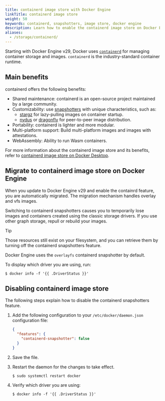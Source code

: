 ```yaml
---
title: containerd image store with Docker Engine
linkTitle: containerd image store
weight: 50
keywords: containerd, snapshotters, image store, docker engine
description: Learn how to enable the containerd image store on Docker Engine
aliases:
  - /storage/containerd/
---
```


Starting with Docker Engine v29, Docker uses [`containerd`](https://containerd.io/)
for managing container storage and images. `containerd` is the industry-standard container runtime.

## Main benefits

containerd offers the following benefits:

- Shared maintenance: containerd is an open-source project maintained by a large community.
- Customizability: use [snapshotters](snapshotters.md)
  with unique characteristics, such as:
  - [stargz](https://github.com/containerd/stargz-snapshotter) for lazy-pulling images on container
  startup.
  - [nydus](https://github.com/containerd/nydus-snapshotter) or [dragonfly](https://github.com/dragonflyoss/nydus) for peer-to-peer image distribution.
- Portability: containerd is lighter and more modular.
- Multi-platform support: Build multi-platform images and images with attestations.
- WebAssembly: Ability to run Wasm containers.

For more information about the containerd image store and its benefits, refer to
[containerd image store on Docker Desktop](/manuals/desktop/features/containerd.md).

## Migrate to containerd image store on Docker Engine

When you update to Docker Engine v29 and enable the containrd feature, you are
automatically migrated. The migration mechanism handles overlay and vfs images.

Switching to containerd snapshotters causes you to temporarily lose images and
containers created using the classic storage drivers. If you use other graph storage, repull or rebuild your images.

> [!TIP]
> Those resources still exist on your filesystem, and you can retrieve them by
> turning off the containerd snapshotters feature.

Docker Engine uses the `overlayfs` containerd snapshotter by default.

To display which driver you are using, run:

```console
$ docker info -f '{{ .DriverStatus }}'
```

## Disabling containerd image store

The following steps explain how to disable the containerd snapshotters feature.

1. Add the following configuration to your `/etc/docker/daemon.json`
   configuration file:

   ```json
   {
     "features": {
       "containerd-snapshotter": false
     }
   }
   ```

2. Save the file.

3. Restart the daemon for the changes to take effect.

   ```console
   $ sudo systemctl restart docker
   ```

4. Verify which driver you are using:

   ```console
   $ docker info -f '{{ .DriverStatus }}'
   ```
